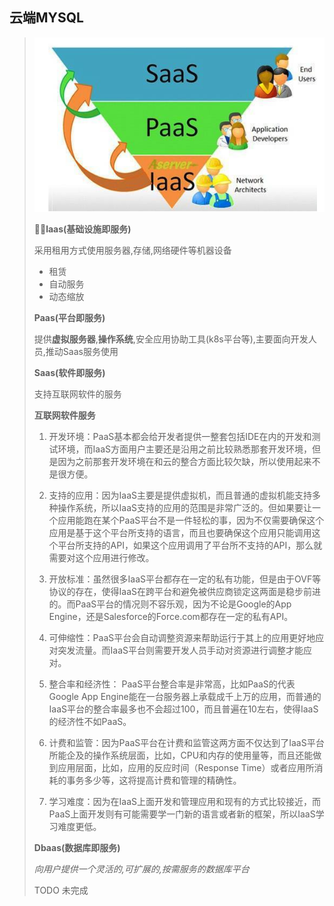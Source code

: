 ## 云端MYSQL

> ![image-20211225211831316](image-20211225211831316-0438314.png) 
>
> 
>
> **laas(基础设施即服务)**
>
> 采用租用方式使用服务器,存储,网络硬件等机器设备
>
> - 租赁
> - 自动服务
> - 动态缩放
>
> **Paas(平台即服务)**
>
> 提供**虚拟服务器**,**操作系统**,安全应用协助工具(k8s平台等),主要面向开发人员,推动Saas服务使用
>
> **Saas(软件即服务)**
>
> 支持互联网软件的服务
>
> **互联网软件服务**
>
> 1) 开发环境：PaaS基本都会给开发者提供一整套包括IDE在内的开发和测试环境，而IaaS方面用户主要还是沿用之前比较熟悉那套开发环境，但是因为之前那套开发环境在和云的整合方面比较欠缺，所以使用起来不是很方便。
>
> 2) 支持的应用：因为IaaS主要是提供虚拟机，而且普通的虚拟机能支持多种操作系统，所以IaaS支持的应用的范围是非常广泛的。但如果要让一个应用能跑在某个PaaS平台不是一件轻松的事，因为不仅需要确保这个应用是基于这个平台所支持的语言，而且也要确保这个应用只能调用这个平台所支持的API，如果这个应用调用了平台所不支持的API，那么就需要对这个应用进行修改。
>
> 3) 开放标准：虽然很多IaaS平台都存在一定的私有功能，但是由于OVF等协议的存在，使得IaaS在跨平台和避免被供应商锁定这两面是稳步前进的。而PaaS平台的情况则不容乐观，因为不论是Google的App Engine，还是Salesforce的Force.com都存在一定的私有API。
>
> 4) 可伸缩性：PaaS平台会自动调整资源来帮助运行于其上的应用更好地应对突发流量。而IaaS平台则需要开发人员手动对资源进行调整才能应对。
>
> 5) 整合率和经济性： PaaS平台整合率是非常高，比如PaaS的代表Google App Engine能在一台服务器上承载成千上万的应用，而普通的IaaS平台的整合率最多也不会超过100，而且普遍在10左右，使得IaaS的经济性不如PaaS。
>
> 6) 计费和监管：因为PaaS平台在计费和监管这两方面不仅达到了IaaS平台所能企及的操作系统层面，比如，CPU和内存的使用量等，而且还能做到应用层面，比如，应用的反应时间（Response Time）或者应用所消耗的事务多少等，这将提高计费和管理的精确性。
>
> 7) 学习难度：因为在IaaS上面开发和管理应用和现有的方式比较接近，而PaaS上面开发则有可能需要学一门新的语言或者新的框架，所以IaaS学习难度更低。
>
> **Dbaas(数据库即服务)**
>
> *向用户提供一个灵活的,可扩展的,按需服务的数据库平台*
>
> 
> TODO 未完成
